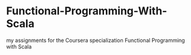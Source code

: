 # Functional-Programming-With-Scala
my assignments for the Coursera specialization Functional Programming with Scala
